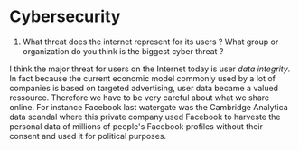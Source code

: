 # Cybersecurity

1. What threat does the internet represent for its users ? What group or organization do you think is the biggest cyber threat ?

I think the major threat for users on the Internet today is user _data integrity_. In fact because the current economic model commonly used by a lot of companies is based on targeted advertising, user data became a valued ressource. Therefore we have to be very careful about what we share online. For instance Facebook last watergate was the Cambridge Analytica data scandal where this private company used Facebook to harveste the personal data of millions of people's Facebook profiles without their consent and used it for political purposes.
